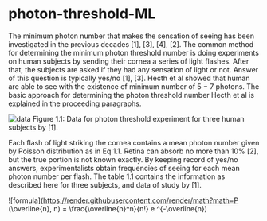 # photon-threshold-ML
The minimum photon number that makes the sensation of seeing has been
investigated in the previous decades [1], [3], [4], [2]. The common method for
determining the minimum photon threshold number is doing experiments on
human subjects by sending their cornea a series of light flashes. After that,
the subjects are asked if they had any sensation of light or not. Answer of
this question is typically yes/no [1], [3]. Hecth et al showed that human are
able to see with the existence of minimum number of 5 − 7 photons.
The basic approach for determining the photon threshold number Hecth
et al is explained in the proceeding paragraphs.


![data](https://user-images.githubusercontent.com/51533525/147089120-2001ba22-c808-40c6-a7b3-8e988a9ac2c2.png)
Figure 1.1: Data for photon threshold experiment for three human subjects
by [1].


Each flash of light striking the cornea contains a mean photon number
given by Poisson distribution as in Eq 1.1. Retina can absorb no more than
10% [2], but the true portion is not known exactly. By keeping record of
yes/no answers, experimentalists obtain frequencies of seeing for each mean
photon number per flash. The table 1.1 contains the information as described
here for three subjects, and data of study by [1].


![formula](https://render.githubusercontent.com/render/math?math=P (\overline{n}, n) = \frac{\overline{n}^n}{n!} e ^{-\overline{n})

